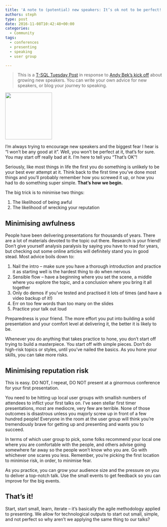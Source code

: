```yaml
---
title: 'A note to (potential) new speakers: It’s ok not to be perfect!'
authors: steph
type: post
date: 2016-11-08T10:42:48+00:00
categories:
  - Community
tags:
  - conferences
  - presenting
  - speaking
  - user group

---
```

> This is a [T-SQL Tuesday Post][1] in response to [Andy Bek&#8217;s kick off][2] about growing new speakers. You can write your own advice for new speakers, or blog your journey to speaking.
    
> 
<img src="https://sqlbek.files.wordpress.com/2014/05/tsql2sday150x150.jpg?w=529" width="150" height="150" alt="" class="aligncenter size-medium" /> 

I&#8217;m always trying to encourage new speakers and the biggest fear I hear is &#8220;I won&#8217;t be any good at it&#8221;. Well, you won&#8217;t be perfect at it, that&#8217;s for sure. You may start off really bad at it. I&#8217;m here to tell you &#8220;That&#8217;s OK&#8221;!

Seriously, like most things in life the first you do something is unlikely to be your best ever attempt at it. Think back to the first time you&#8217;ve done most things and you&#8217;ll probably remember how you screwed it up, or how you had to do something super simple. **That&#8217;s how we begin.**

The big trick is to minimise two things:

  1. The likelihood of being awful
  2. The likelihood of wrecking your reputation

## Minimising awfulness

People have been delivering presentations for thousands of years. There are a lot of materials devoted to the topic out there. Research is your friend! Don&#8217;t give yourself analysis paralysis by saying you have to read for years, but checking out some online articles will definitely stand you in good stead. Most advice boils down to:

  1. Nail the intro &#8211; make sure you have a thorough introduction and practice it as starting well is the hardest thing to do when nervous
  2. Sensible flow &#8211; have a beginning where you set the scene, a middle where you explore the topic, and a conclusion where you bring it all together
  3. Only do demos if you&#8217;ve tested and practised it lots of times (and have a video backup of it!)
  4. Err on too few words than too many on the slides
  5. Practice your talk out loud

Preparedness is your friend. The more effort you put into building a solid presentation and your comfort level at delivering it, the better it is likely to be.

Whenever you do anything that takes practice to hone, you don&#8217;t start off trying to build a masterpiece. You start off with simple pieces. Don&#8217;t do high-risk topics or styles, until you&#8217;ve nailed the basics. As you hone your skills, you can take more risks.

## Minimising reputation risk

This is easy. DO NOT, I repeat, DO NOT present at a ginormous conference for your first presentation.

You need to be hitting up local user groups with smallish numbers of attendees to inflict your first talks on. I&#8217;ve seen stellar first timer presentations, most are mediocre, very few are terrible. None of those outcomes is disastrous unless you majorly screw up in front of a few hundred people! Everyone in the room at the user group will think you&#8217;re tremendously brave for getting up and presenting and wants you to succeed.

In terms of which user group to pick, some folks recommend your local one where you are comfortable with the people, and others advise going somewhere far away so the people won&#8217;t know who you are. Go with whichever one scares you less. Remember, you&#8217;re picking the first location to minimise risk, in order, to minimise fear.

As you practice, you can grow your audience size and the pressure on you to deliver a top-notch talk. Use the small events to get feedback so you can improve for the big events.

## That&#8217;s it!

Start, start small, learn, iterate &#8211; it&#8217;s basically the agile methodology applied to presenting. We allow for technological outputs to start out small, simple, and not perfect so why aren&#8217;t we applying the same thing to our talks?

 [1]: http://sqlblog.com/blogs/adam_machanic/archive/2009/11/30/invitation-to-participate-in-t-sql-tuesday-001-date-time-tricks.aspx
 [2]: https://sqlbek.wordpress.com/2016/10/25/t-sql-tuesday-84-growing-new-speakers/